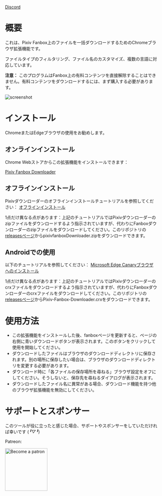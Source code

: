 [Discord](https://discord.gg/u4wVMy7xJM)

# 概要

これは、Pixiv Fanbox上のファイルを一括ダウンロードするためのChromeブラウザ拡張機能です。

ファイルタイプのフィルタリング、ファイル名のカスタマイズ、複数の言語に対応しています。

**注意：** このプログラムはFanbox上の有料コンテンツを直接解除することはできません。有料コンテンツをダウンロードするには、まず購入する必要があります。

![screenshot](screenshot/ui-4.png)

# インストール

ChromeまたはEdgeブラウザの使用をお勧めします。

## オンラインインストール

Chrome Webストアからこの拡張機能をインストールできます：

[Pixiv Fanbox Downloader](https://chrome.google.com/webstore/detail/pixiv-fanbox-downloader/ihnfpdchjnmlehnoeffgcbakfmdjcckn)

## オフラインインストール

Pixivダウンローダーのオフラインインストールチュートリアルを参照してください：
[オフラインインストール](https://xuejianxianzun.github.io/PBDWiki/#/en/OfflineInstallation)

1点だけ異なる点があります：上記のチュートリアルではPixivダウンローダーのzipファイルをダウンロードするよう指示されていますが、代わりにFanboxダウンローダーのzipファイルをダウンロードしてください。このリポジトリの[releasesページ](https://github.com/xuejianxianzun/PixivFanboxDownloader/releases)からpixivfanboxDownloader.zipをダウンロードできます。

## Androidでの使用

以下のチュートリアルを参照してください：
[Microsoft Edge Canaryブラウザへのインストール](https://xuejianxianzun.github.io/PBDWiki/#/en/MicrosoftEdgeCanary)

1点だけ異なる点があります：上記のチュートリアルではPixivダウンローダーのcrxファイルをダウンロードするよう指示されていますが、代わりにFanboxダウンローダーのcrxファイルをダウンロードしてください。このリポジトリの[releasesページ](https://github.com/xuejianxianzun/PixivFanboxDownloader/releases)からPixiv-Fanbox-Downloader.crxをダウンロードできます。

# 使用方法

- この拡張機能をインストールした後、fanboxページを更新すると、ページの右側に青いダウンロードボタンが表示されます。このボタンをクリックして使用を開始してください。
- ダウンロードしたファイルはブラウザのダウンロードディレクトリに保存されます。別の場所に保存したい場合は、ブラウザのダウンロードディレクトリを変更する必要があります。
- ダウンロード時に「各ファイルの保存場所を尋ねる」ブラウザ設定をオフにしてください。そうしないと、保存先を尋ねるダイアログが表示されます。
- ダウンロードしたファイル名に異常がある場合、ダウンロード機能を持つ他のブラウザ拡張機能を無効にしてください。

# サポートとスポンサー

このツールが役に立ったと感じた場合、サポートやスポンサーをしていただければ幸いです (*╹▽╹*)

Patreon:

<a href='https://www.patreon.com/xuejianxianzun'><img src='https://c5.patreon.com/external/logo/become_a_patron_button.png' alt='Become a patron' width='140px' /></a>
